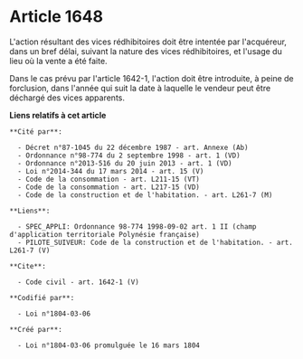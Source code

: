 # Article 1648

L'action résultant des vices rédhibitoires doit être intentée par l'acquéreur, dans un bref délai, suivant la nature des
vices rédhibitoires, et l'usage du lieu où la vente a été faite.

Dans le cas prévu par l'article 1642-1, l'action doit être introduite, à peine de forclusion, dans l'année qui suit la date à
laquelle le vendeur peut être déchargé des vices apparents.

**Liens relatifs à cet article**

	**Cité par**:

	  - Décret n°87-1045 du 22 décembre 1987 - art. Annexe (Ab)
	  - Ordonnance n°98-774 du 2 septembre 1998 - art. 1 (VD)
	  - Ordonnance n°2013-516 du 20 juin 2013 - art. 1 (VD)
	  - Loi n°2014-344 du 17 mars 2014 - art. 15 (V)
	  - Code de la consommation - art. L211-15 (VT)
	  - Code de la consommation - art. L217-15 (VD)
	  - Code de la construction et de l'habitation. - art. L261-7 (M)

	**Liens**:

	  - SPEC_APPLI: Ordonnance 98-774 1998-09-02 art. 1 II (champ d'application territoriale Polynésie française)
	  - PILOTE_SUIVEUR: Code de la construction et de l'habitation. - art. L261-7 (V)

	**Cite**:

	  - Code civil - art. 1642-1 (V)

	**Codifié par**:

	  - Loi n°1804-03-06

	**Créé par**:

	  - Loi n°1804-03-06 promulguée le 16 mars 1804
